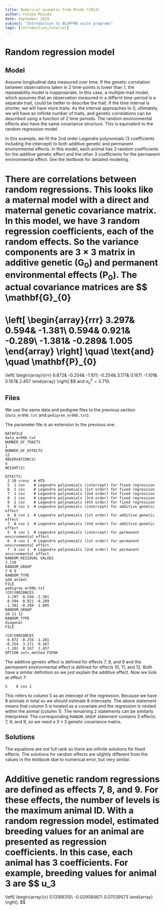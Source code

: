 ```yaml
---
title: Numerical examples from Mrode (2014)
author: Yutaka Masuda
date: September 2019
subject: "Introduction to BLUPF90 suite programs"
tags: [introduction,tutorial]
...
```


Random regression model
=======================

Model
-----

Assume longitudinal data measured over time. If the genetic correlation between observations
taken in 2 time-points is lower than 1, the repeatability model is inappropriate. 
In this case, a multiple-trait model, which assumes that an observation measured in a differnt time-period is a separate trait,
could be better to describe the trait. If the time interval is shorter,
we will have more traits. As the interval approaches to 0, ultimately,
we will have an infinite number of traits, and genetic correlations can be described using a function
of 2 time periods. The random environmental effects also have the same covariance structure.
This is equivalent to the random regression model.

In this example, we fit the 2nd order Legendre polynomials (3 coefficients including the intercept) to both
additive genetic and permanent environmental effects. In this model, each animal has 3 random
coefficients for the additive genetic effect and the other 3 coefficients for the permanent environmental
effect.
See the textbook for detailed modeling.

There are correlations between random regressions. This looks like a maternal model with a direct
and maternal genetic covariance matrix. In this model, we have 3 random regression coefficients,
each of the random effects. So the variance components are $3 \times 3$ matrix in additive genetic ($\mathbf{G}_0$) and
permanent environmental effects ($\mathbf{P}_0$). The actual covariance matrices are
$$
\mathbf{G}_{0}
=
\left[
\begin{array}{rrr}
3.297&  0.594& -1.381\\
0.594&  0.921& -0.289\\
-1.381& -0.289& 1.005
\end{array}
\right]
\quad
\text{and}
\quad
\mathbf{P}_{0}
=
\left[
\begin{array}{rrr}
 6.872& -0.254& -1.101\\
-0.254&  3.171&  0.167\\
-1.101&  0.167&  2.457
\end{array}
\right]
$$
and $\sigma_e^2=3.710$.


Files
-----

We use the same data and pedigree files to the previous section (`data_mr09b.txt` and `pedigree_mr09b.txt`).

The parameter file is an extension to the previous one.

~~~~~{language=blupf90 caption="param_mr09b.txt"}
DATAFILE
data_mr09b.txt
NUMBER_OF_TRAITS
1
NUMBER_OF_EFFECTS
12
OBSERVATION(S)
4
WEIGHT(S)

EFFECTS:
 3 10 cross  # HTD
 5  1 cov    # Legendre polynomials (intercept) for fixed regression
 6  1 cov    # Legendre polynomials (1st order) for fixed regression
 7  1 cov    # Legendre polynomials (2nd order) for fixed regression
 8  1 cov    # Legendre polynomials (3rd order) for fixed regression
 9  1 cov    # Legendre polynomials (4th order) for fixed regression
 5  8 cov 1  # Legendre polynomials (intercept) for additive genetic effect
 6  8 cov 1  # Legendre polynomials (1st order) for additive genetic effect
 7  8 cov 1  # Legendre polynomials (2nd order) for additive genetic effect
 5  8 cov 1  # Legendre polynomials (intercept) for permanent environmental effect
 6  8 cov 1  # Legendre polynomials (1st order) for permanent environmental effect
 7  8 cov 1  # Legendre polynomials (2nd order) for permanent environmental effect
RANDOM_RESIDUAL VALUES
3.710
RANDOM_GROUP
7 8 9
RANDOM_TYPE
add_animal
FILE
pedigree_mr09b.txt
(CO)VARIANCES
 3.297  0.594 -1.381
 0.594  0.921 -0.289
-1.381 -0.289  1.005
RANDOM_GROUP
10 11 12
RANDOM_TYPE
diagonal
FILE

(CO)VARIANCES
 6.872 -0.254 -1.101
-0.254  3.171  0.167
-1.101  0.167  2.457
OPTION solv_method FSPAK
~~~~~

The additive genetic effect is defined for effects 7, 8, and 9 and the permanent environmental effect
is defined for effects 10, 11, and 12. Both have a similar definition so we just explain the additive
effect. Now we look at effect 7:

    5    8 cov 1

This refers to column 5 as an intercept of the regression. Because we have 8 animals in total so we
should estimate 8 intercepts. The above statement means that column 5 is treated as a covariate
and the regression is nested within the animal (column 1). The remaining 2 statements can be similarly
interpreted. The corresponding `RANDOM_GROUP` statement contains 3 effects: 7, 8, and 9, so we need a
$3 \times 3$ genetic covariance matrix.


Solutions
---------

The equations are not full rank so there are infinite solutions for fixed effects. The
solutions for random effects are slightly different from the values in the textbook due to numerical
error, but very similar.

Additive genetic random regressions are defined as effects 7, 8, and 9. For these effects, the number of levels
is the maximum animal ID. With a random regression model, estimated breeding values
for an animal are presented as regression coefficients. In this case, each animal has 3 coefficients.
For example, breeding values for animal 3 are
$$
u_3
=
\left[
\begin{array}{r}
0.13166310\\
-0.02908467\\
0.07039573
\end{array}
\right].
$$
